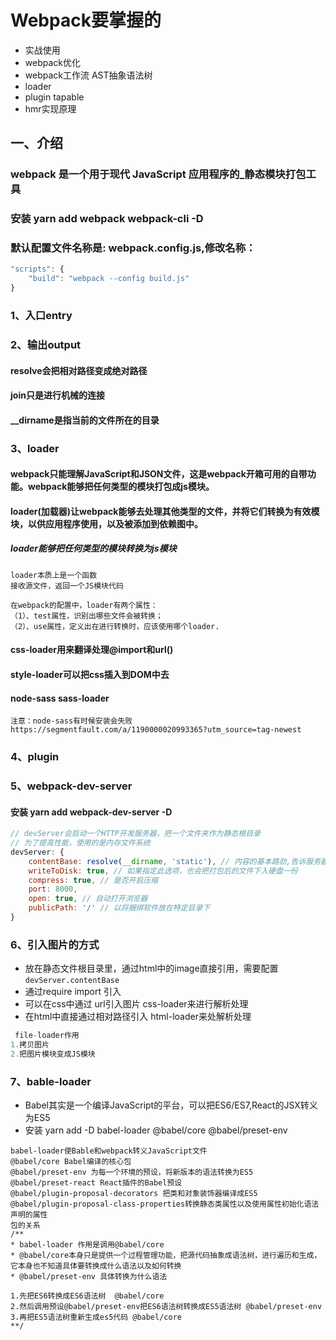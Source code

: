 <!--
 * @Author: Aiden
 * @Date: 2021-03-03 09:54:45
 * @LastEditTime: 2021-03-04 15:19:16
 * @LastEditors: Aiden
 * @Description: 
 * @FilePath: \technology\classify\webpack\webpack5.md
 * 可以输入预定的版权声明、个性签名、空行等
-->
# Webpack要掌握的
- 实战使用
- webpack优化
- webpack工作流  AST抽象语法树
- loader
- plugin tapable
- hmr实现原理

## 一、介绍
### webpack 是一个用于现代 JavaScript 应用程序的_静态模块打包工具
### 安装 yarn add webpack webpack-cli -D
### 默认配置文件名称是: webpack.config.js,修改名称：
```js
"scripts": {
    "build": "webpack --config build.js"
}
```
### 1、入口entry
### 2、输出output
#### resolve会把相对路径变成绝对路径
#### join只是进行机械的连接
#### __dirname是指当前的文件所在的目录
### 3、loader
#### webpack只能理解JavaScript和JSON文件，这是webpack开箱可用的自带功能。webpack能够把任何类型的模块打包成js模块。
#### loader(加载器)让webpack能够去处理其他类型的文件，并将它们转换为有效模块，以供应用程序使用，以及被添加到依赖图中。
##### loader能够把任何类型的模块转换为js模块
```
loader本质上是一个函数
接收源文件，返回一个JS模块代码
```
```
在webpack的配置中，loader有两个属性：
（1）、test属性，识别出哪些文件会被转换；
（2）、use属性，定义出在进行转换时，应该使用哪个loader.
```

#### css-loader用来翻译处理@import和url()
#### style-loader可以把css插入到DOM中去

#### node-sass sass-loader
```
注意：node-sass有时候安装会失败
https://segmentfault.com/a/1190000020993365?utm_source=tag-newest
```

### 4、plugin

### 5、webpack-dev-server
#### 安装 yarn add webpack-dev-server -D
```js
// devServer会启动一个HTTP开发服务器，把一个文件夹作为静态根目录
// 为了提高性能，使用的是内存文件系统
devServer: {
    contentBase: resolve(__dirname, 'static'), // 内容的基本路劲,告诉服务器内容的来源。仅在需要提供静态文件时才进行配置
    writeToDisk: true, // 如果指定此选项，也会把打包后的文件下入硬盘一份
    compress: true, // 是否开启压缩
    port: 8000,
    open: true, // 自动打开浏览器
    publicPath: '/' // 以将捆绑软件放在特定目录下
}
```

### 6、引入图片的方式
- 放在静态文件根目录里，通过html中的image直接引用，需要配置`devServer.contentBase`
- 通过require import 引入
- 可以在css中通过 url引入图片 css-loader来进行解析处理
- 在html中直接通过相对路径引入 html-loader来处解析处理

```js
 file-loader作用
1.拷贝图片
2.把图片模块变成JS模块
```

### 7、bable-loader
- Babel其实是一个编译JavaScript的平台，可以把ES6/ES7,React的JSX转义为ES5
- 安装 yarn add -D babel-loader @babel/core @babel/preset-env
```
babel-loader使Bable和webpack转义JavaScript文件
@babel/core Babel编译的核心包
@babel/preset-env 为每一个环境的预设，将新版本的语法转换为ES5
@babel/preset-react React插件的Babel预设
@babel/plugin-proposal-decorators 把类和对象装饰器编译成ES5
@babel/plugin-proposal-class-properties转换静态类属性以及使用属性初始化语法声明的属性
包的关系
/**
* babel-loader 作用是调用@babel/core
* @babel/core本身只是提供一个过程管理功能，把源代码抽象成语法树，进行遍历和生成，它本身也不知道具体要转换成什么语法以及如何转换
* @babel/preset-env 具体转换为什么语法

1.先把ES6转换成ES6语法树  @babel/core
2.然后调用预设@babel/preset-env把ES6语法树转换成ES5语法树 @babel/preset-env
3.再把ES5语法树重新生成es5代码 @babel/core
**/
```

